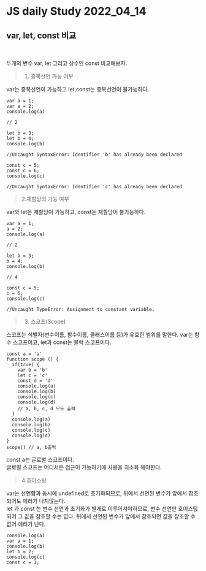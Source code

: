# JS daily Study 2022_04_14 <br>
## var, let, const 비교 <br>
<br>

두개의 변수 var, let 그리고 상수인 const 비교해보자.

>1. 중복선언 가능 여부

var는 중복선언이 가능하고 let,const는 중복선언이 불가능하다.

```
var a = 1;
var a = 2;
console.log(a)

// 2

let b = 3;
let b = 4;
console.log(b)

//Uncaught SyntaxError: Identifier 'b' has already been declared

const c = 5;
const c = 6;
console.log(c)

//Uncaught SyntaxError: Identifier 'c' has already been declared

```

>2.재할당의 가능 여부

var와 let은 재할당이 가능하고, const는 재할당이 불가능하다.

```
var a = 1;
a = 2;
console.log(a)

// 2

let b = 3;
b = 4;
console.log(b)

// 4

const c = 5;
c = 6;
console.log(c)

//Uncaught TypeError: Assignment to constant variable.
```

>3. 스코프(Scope)

스코프는 식별자(변수이름, 함수이름, 클래스이름 등)가 유효한 범위를 말한다.
var는 함수 스코프이고, let과 const는 블럭 스코프이다.


```
const a = 'a'
function scope () {
  if(true) {
    var b = 'b'
    let c = 'c'
    const d = 'd'
    console.log(a)
    console.log(b)
    console.log(c)
    console.log(d)
    // a, b, c, d 모두 출력
  }
  console.log(a)
  console.log(b)
  console.log(c)
  console.log(d)
}
scope() // a, b출력 
```
const a는 글로벌 스코프이다.<br>
글로벌 스코프는 어디서든 접근이 가능하기에 사용을 최소화 해야한다.

>4.호이스팅


var는 선언함과 동시에 undefined로 초기화되므로, 뒤에서 선언된 변수가 앞에서 참조되어도 에러가 나지않는다.<br>
let 과  const 는 변수 선언과 초기화가 별개로 이루어져야하므로, 변수 선언만 호이스팅되어 그 값을 참조할 수는 없다. 뒤에서 선언된 변수가 앞에서 참조되면 값을 참조할 수 없어 에러가 난다.

```
console.log(a)
var a = 1;
console.log(b)
let b = 2;
console.log(c)
const c = 3;
```

